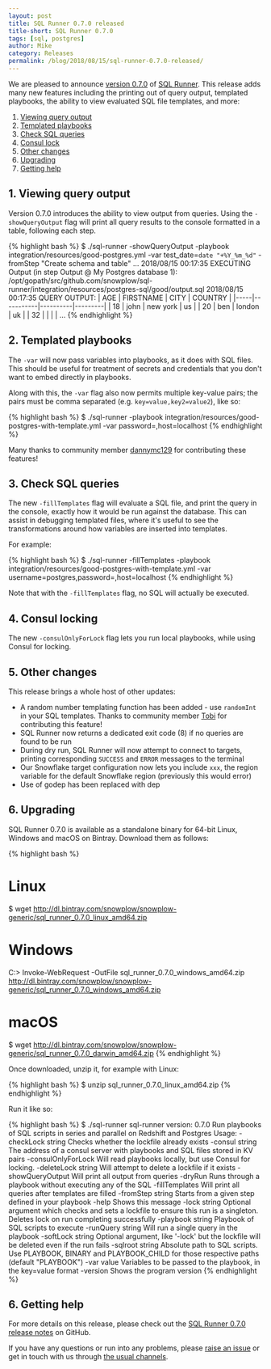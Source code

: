```yaml
---
layout: post
title: SQL Runner 0.7.0 released
title-short: SQL Runner 0.7.0
tags: [sql, postgres]
author: Mike
category: Releases
permalink: /blog/2018/08/15/sql-runner-0.7.0-released/
---
```


We are pleased to announce [version 0.7.0][070-release] of [SQL Runner][repo]. This release adds many new features including the printing out of query output, templated playbooks, the ability to view evaluated SQL file templates, and more:

1. [Viewing query output](#query-output)
2. [Templated playbooks](#templated-playbooks)
3. [Check SQL queries](#check-sql)
4. [Consul lock](#consul-lock)
5. [Other changes](#other-changes)
6. [Upgrading](#upgrading)
7. [Getting help](#help)

<!--more-->

<h2 id="query-output">1. Viewing query output</h2>

Version 0.7.0 introduces the ability to view output from queries. Using the `-showQueryOutput` flag will print all query results to the console formatted in a table, following each step.

{% highlight bash %}
$ ./sql-runner -showQueryOutput -playbook integration/resources/good-postgres.yml -var test_date=`date "+%Y_%m_%d"` -fromStep "Create schema and table"
...
2018/08/15 00:17:35 EXECUTING Output (in step Output @ My Postgres database 1): /opt/gopath/src/github.com/snowplow/sql-runner/integration/resources/postgres-sql/good/output.sql
2018/08/15 00:17:35 QUERY OUTPUT:
| AGE | FIRSTNAME |   CITY   | COUNTRY |
|-----|-----------|----------|---------|
|  18 | john      | new york | us      |
|  20 | ben       | london   | uk      |
|  32 |           |          |         |
...
{% endhighlight %}

<h2 id="templated-playbooks">2. Templated playbooks</h2>

The `-var` will now pass variables into playbooks, as it does with SQL files. This should be useful for treatment of secrets and credentials that you don't want to embed directly in playbooks.

Along with this, the `-var` flag also now permits multiple key-value pairs; the pairs must be comma separated (e.g. `key=value,key2=value2`), like so:

{% highlight bash %}
$ ./sql-runner -playbook integration/resources/good-postgres-with-template.yml -var password=,host=localhost
{% endhighlight %}

Many thanks to community member [dannymc129][dannymc129] for contributing these features!

<h2 id="check-sql">3. Check SQL queries</h2>

The new `-fillTemplates` flag will evaluate a SQL file, and print the query in the console, exactly how it would be run against the database. This can assist in debugging templated files, where it's useful to see the transformations around how variables are inserted into templates.

For example:

{% highlight bash %}
$ ./sql-runner -fillTemplates -playbook integration/resources/good-postgres-with-template.yml -var username=postgres,password=,host=localhost
{% endhighlight %}

Note that with the `-fillTemplates` flag, no SQL will actually be executed.

<h2 id="consul-lock">4. Consul locking</h2>

The new `-consulOnlyForLock` flag lets you run local playbooks, while using Consul for locking.

<h2 id="other-changes">5. Other changes</h2>

This release brings a whole host of other updates:

* A random number templating function has been added - use `randomInt` in your SQL templates. Thanks to community member [Tobi][tclass] for contributing this feature!
* SQL Runner now returns a dedicated exit code (8) if no queries are found to be run
* During dry run, SQL Runner will now attempt to connect to targets, printing corresponding `SUCCESS` and `ERROR` messages to the terminal
* Our Snowflake target configuration now lets you include `xxx`, the region variable for the default Snowflake region (previously this would error)
* Use of godep has been replaced with dep

<h2 id="upgrading">6. Upgrading</h2>

SQL Runner 0.7.0 is available as a standalone binary for 64-bit Linux, Windows and macOS on Bintray. Download them as follows:

{% highlight bash %}
# Linux
$ wget http://dl.bintray.com/snowplow/snowplow-generic/sql_runner_0.7.0_linux_amd64.zip

# Windows
C:\> Invoke-WebRequest -OutFile sql_runner_0.7.0_windows_amd64.zip http://dl.bintray.com/snowplow/snowplow-generic/sql_runner_0.7.0_windows_amd64.zip

# macOS
$ wget http://dl.bintray.com/snowplow/snowplow-generic/sql_runner_0.7.0_darwin_amd64.zip
{% endhighlight %}

Once downloaded, unzip it, for example with Linux:

{% highlight bash %}
$ unzip sql_runner_0.7.0_linux_amd64.zip
{% endhighlight %}

Run it like so:

{% highlight bash %}
$ ./sql-runner
sql-runner version: 0.7.0
Run playbooks of SQL scripts in series and parallel on Redshift and Postgres
Usage:
  -checkLock string
      Checks whether the lockfile already exists
  -consul string
      The address of a consul server with playbooks and SQL files stored in KV pairs
  -consulOnlyForLock
      Will read playbooks locally, but use Consul for locking.
  -deleteLock string
      Will attempt to delete a lockfile if it exists
  -showQueryOutput
      Will print all output from queries
  -dryRun
      Runs through a playbook without executing any of the SQL
  -fillTemplates
      Will print all queries after templates are filled
  -fromStep string
      Starts from a given step defined in your playbook
  -help
      Shows this message
  -lock string
      Optional argument which checks and sets a lockfile to ensure this run is a singleton. Deletes lock on run completing successfully
  -playbook string
      Playbook of SQL scripts to execute
  -runQuery string
      Will run a single query in the playbook
  -softLock string
      Optional argument, like '-lock' but the lockfile will be deleted even if the run fails
  -sqlroot string
      Absolute path to SQL scripts. Use PLAYBOOK, BINARY and PLAYBOOK_CHILD for those respective paths (default "PLAYBOOK")
  -var value
      Variables to be passed to the playbook, in the key=value format
  -version
      Shows the program version
{% endhighlight %}

<h2 id="help">6. Getting help</h2>

For more details on this release, please check out the [SQL Runner 0.7.0 release notes][070-release] on GitHub.

If you have any questions or run into any problems, please [raise an issue][issues] or get in touch with us through [the usual channels][talk-to-us].

[dannymc129]: https://github.com/dannymc129
[tclass]: https://github.com/tclass

[consul]: https://www.consul.io/
[repo]: https://github.com/snowplow/sql-runner
[issues]: https://github.com/snowplow/sql-runner/issues
[070-release]: https://github.com/snowplow/sql-runner/releases/tag/0.7.0
[talk-to-us]: https://github.com/snowplow/snowplow/wiki/Talk-to-us